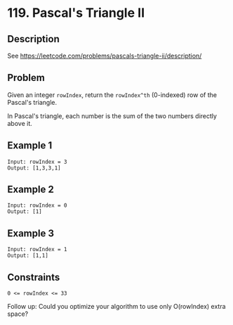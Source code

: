 # 119. Pascal's Triangle II

## Description
See https://leetcode.com/problems/pascals-triangle-ii/description/

## Problem
Given an integer `rowIndex`, return the `rowIndex^th` (0-indexed) row of the Pascal's triangle.

In Pascal's triangle, each number is the sum of the two numbers directly above it.

## Example 1

```
Input: rowIndex = 3
Output: [1,3,3,1]
```

## Example 2

```
Input: rowIndex = 0
Output: [1]
```
## Example 3

```
Input: rowIndex = 1
Output: [1,1]
```

## Constraints

```
0 <= rowIndex <= 33
```

Follow up: Could you optimize your algorithm to use only O(rowIndex) extra space?